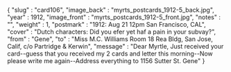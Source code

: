 {
  "slug" : "card106",
  "image_back" : "myrts_postcards_1912-5_back.jpg",
  "year" : 1912,
  "image_front" : "myrts_postcards_1912-5_front.jpg",
  "notes" : "",
  "weight" : 1,
  "postmark" : "1912: Aug 21 12pm San Francisco, CAL",
  "cover" : "Dutch characters: Did you efer yet haf a pain in your subvay?",
  "from" : "Gene",
  "to" : "Miss M.C. Williams Room 18 Rea Bldg, San Jose, Calif, c/o Partridge & Kerwin",
  "message" : "Dear Myrtle, Just received your card--guess that you received my 2 cards and letter this morning--Now please write me again--Address everything to 1156 Sutter St. Gene"
}
